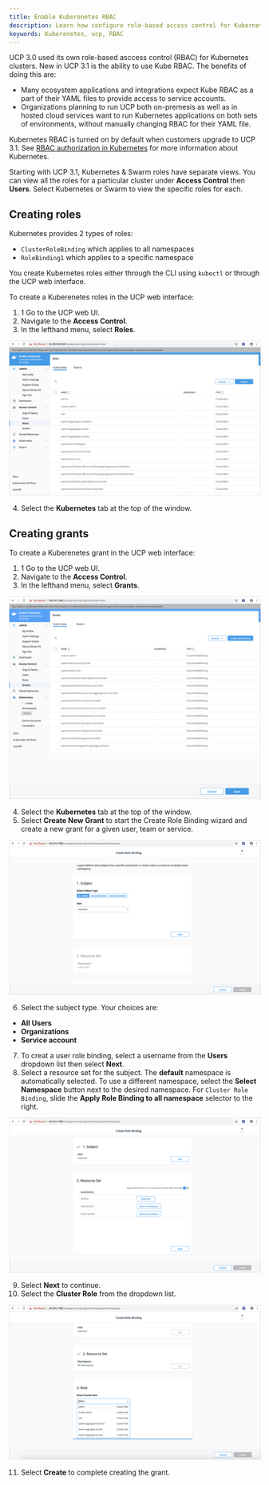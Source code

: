 ```yaml
---
title: Enable Kuberenetes RBAC
description: Learn how configure role-based access control for Kubernetes
keywords: Kuberenetes, ucp, RBAC
---
```


UCP 3.0 used its own role-based asccess control (RBAC) for Kubernetes clusters. New in UCP 3.1 is the ability to use Kube RBAC. The benefits of doing this are:

- Many ecosystem applications and integrations expect Kube RBAC as a part of their YAML files to provide access to service accounts.
- Organizations planning to run UCP both on-premesis as well as in hosted cloud services want to run Kubernetes applications on both sets of environments, without manually changing RBAC for their YAML file.

Kubernetes RBAC is turned on by default when customers upgrade to UCP 3.1. See [RBAC authorization in Kubernetes](https://v1-8.docs.kubernetes.io/docs/admin/authorization/rbac/) for more information about Kubernetes.

Starting with UCP 3.1, Kubernetes & Swarm roles have separate views. You can view all the roles for a particular cluster under **Access Control** then **Users**. Select Kubernetes or Swarm to view the specific roles for each.

## Creating roles

Kubernetes provides 2 types of roles:

- `ClusterRoleBinding` which applies to all namespaces
- `RoleBinding1` which applies to a specific namespace

You create Kubernetes roles either through the CLI using `kubectl` or through the UCP web interface.

To create a Kuberenetes roles in the UCP web interface:

1. 1 Go to the UCP web UI.
2. Navigate to the **Access Control**.
3. In the lefthand menu, select  **Roles**.

![Kubernetes Grants in UCP](../images/kube-rbac-roles.png)

4. Select the **Kubernetes** tab at the top of the window.

## Creating grants

To create a Kuberenetes grant in the UCP web interface:

1. 1 Go to the UCP web UI.
2. Navigate to the **Access Control**.
3. In the lefthand menu, select  **Grants**.

![Kubernetes Grants in UCP](../images/kube-rbac-grants.png)

4. Select the **Kubernetes** tab at the top of the window.
5. Select **Create New Grant** to start the Create Role Binding wizard and create a new grant for a given user, team or service.

![Kubernetes Create Role Binding in UCP](../images/kube-grant-wizard.png)

6. Select the subject type. Your choices are:
-  **All Users**
-  **Organizations**
-  **Service account**
7. To creat a user role binding, select a username from the **Users** dropdown list then select **Next**.
8. Select a resource set for the subject. The **default** namespace is automatically selected. To use a different namespace, select the **Select Namespace** button next to the desired namespace. For `Cluster Role Binding`, slide the **Apply Role Binding to all namespace** selector to the right.

![Kubernetes Create User Role Binding in UCP](../images/kube-grant-rolebinding.png)

9. Select **Next** to continue.
10. Select the **Cluster Role** from the dropdown list.

![Kubernetes Select Cluster Role in UCP](../images/kube-grant-roleselect.png)

11. Select **Create** to complete creating the grant.
